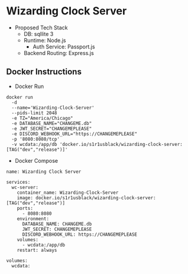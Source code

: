 # Wizarding Clock Server
- Proposed Tech Stack
    - DB: sqllite 3
    - Runtime: Node.js
        - Auth Service: Passport.js
    - Backend Routing: Express.js

## Docker Instructions
- Docker Run
```
docker run
  -d
  --name='Wizarding-Clock-Server'
  --pids-limit 2048
  -e TZ="America/Chicago"
  -e DATABASE_NAME="CHANGEME.db"
  -e JWT_SECRET="CHANGEMEPLEASE"
  -e DISCORD_WEBHOOK_URL="https://CHANGEMEPLEASE"
  -p '8080:8080/tcp' 
  -v wcdata:/app/db 'docker.io/s1r1usblack/wizarding-clock-server:[TAG("dev","release")]' 
```
- Docker Compose
```
name: Wizarding Clock Server

services:
  wc-server:
    container_name: Wizarding-Clock-Server
    image: docker.io/s1r1usblack/wizarding-clock-server:[TAG("dev","release")]
    ports:
      - 8080:8080
    environment:
      DATABASE_NAME: CHANGEME.db
      JWT_SECRET: CHANGEMEPLEASE
      DISCORD_WEBHOOK_URL: https://CHANGEMEPLEASE
    volumes:
      - wcdata:/app/db
    restart: always
    
volumes:
  wcdata:
```